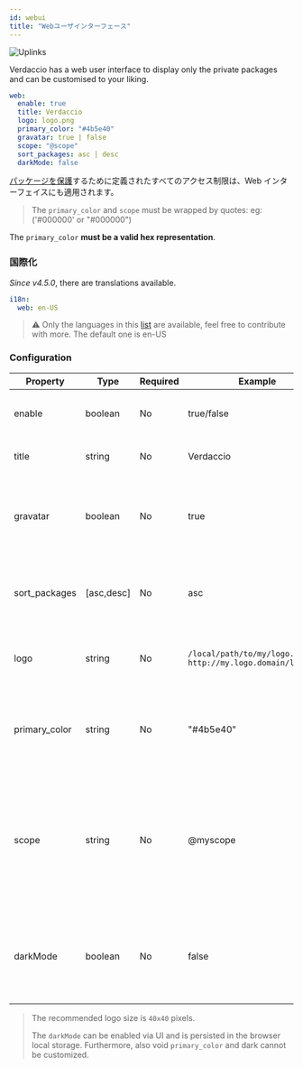 ```yaml
---
id: webui
title: "Webユーザインターフェース"
---
```


![Uplinks](https://user-images.githubusercontent.com/558752/52916111-fa4ba980-32db-11e9-8a64-f4e06eb920b3.png)

Verdaccio has a web user interface to display only the private packages and can be customised to your liking.

```yaml
web:
  enable: true
  title: Verdaccio
  logo: logo.png
  primary_color: "#4b5e40"
  gravatar: true | false
  scope: "@scope"
  sort_packages: asc | desc
  darkMode: false
```

[パッケージを保護](protect-your-dependencies.md)するために定義されたすべてのアクセス制限は、Web インターフェイスにも適用されます。

> The `primary_color` and `scope` must be wrapped by quotes: eg: ('#000000' or "#000000")

The `primary_color` **must be a valid hex representation**.

### 国際化

*Since v4.5.0*, there are translations available.

```yaml
i18n:
  web: en-US
```

> ⚠️ Only the languages in this [list](https://github.com/verdaccio/ui/tree/master/i18n/translations) are available, feel free to contribute with more. The default one is en-US

### Configuration

| Property      | Type       | Required | Example                                                       | Support       | Description                                                                                                              |
| ------------- | ---------- | -------- | ------------------------------------------------------------- | ------------- | ------------------------------------------------------------------------------------------------------------------------ |
| enable        | boolean    | No       | true/false                                                    | all           | allow to display the web interface                                                                                       |
| title         | string     | No       | Verdaccio                                                     | all           | HTML head title description                                                                                              |
| gravatar      | boolean    | No       | true                                                          | `>v4`      | Gravatars will be generated under the hood if this property is enabled                                                   |
| sort_packages | [asc,desc] | No       | asc                                                           | `>v4`      | By default private packages are sorted by ascending                                                                      |
| logo          | string     | No       | `/local/path/to/my/logo.png` `http://my.logo.domain/logo.png` | all           | a URI where logo is located (header logo)                                                                                |
| primary_color | string     | No       | "#4b5e40"                                                     | `>4`       | The primary color to use throughout the UI (header, etc)                                                                 |
| scope         | string     | No       | @myscope                                                      | `>v3.x`    | If you're using this registry for a specific module scope, specify that scope to set it in the webui instructions header |
| darkMode      | boolean    | No       | false                                                         | `>=v4.6.0` | This mode is an special theme for those want to live in the dark side                                                    |

> The recommended logo size is `40x40` pixels.
> 
> The `darkMode` can be enabled via UI and is persisted in the browser local storage. Furthermore, also void `primary_color` and dark cannot be customized.